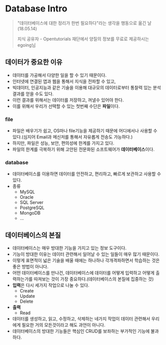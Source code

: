 # Database Intro

> "데이터베이스에 대한 정리가 한번 필요하다"라는 생각을 행동으로 옮긴 날(18.05.14)
>
> 지식 공유자 - Opentutorials 재단에서 양질의 정보를 무료로 제공하시는 egoing님

## 데이터가 중요한 이유

* 데이터를 가공해서 다양한 일을 할 수 있기 때문이다.
* 인터넷에 연결된 앱과 웹을 통해서 지식을 전파할 수 있고,
* 빅데이터, 인공지능과 같은 기술을 이용해 대규모의 데이터로부터 통찰력 있는 분석결과를 얻을 수도 있다.
* 이런 결과를 위해서는 데이터를 저장하고, 꺼낼수 있어야 한다.
* 이를 위해서 우리가 선택할 수 있는 첫번째 수단은 **파일**이다.

### file

* 파일은 배우기가 쉽고, OS마나 file기능을 제공하기 때문에 어디에서나 사용할 수 있다.(심지어 Email과 메신저를 통해서 자유롭게 전송도 가능하다.)
* 하지만, 파일은 성능, 보안, 편의성에 한계를 가지고 있다.
* 파일의 한계를 극복하기 위해 고안된 전문화된 소프트웨어가 **데이터베이스**이다.

### database

* 데이터베이스를 이용하면 데이터를 안전하고, 편리하고, 빠르게 보관하고 사용할 수 있다.
* 종류
  * MySQL
  * Oracle
  * SQL Server
  * PostgreSQL
  * MongoDB
  * ...

## 데이터베이스의 본질

* 데이터베이스는 매우 방대한 기능을 가지고 있는 정보 도구이다.
* 기능이 방대한 이유는 데이터 관련해서 일어날 수 있는 일들이 매우 많기 때문이다.
* 이렇게 표면적이 넓은 기술을 배울 때에는 하나하나 각개격파하면서 학습하는 것은 좋은 방법이 아니다.
* 어떤 데이터베이스를 만나건, 데이터베이스에 데이터를 어떻게 입력하고 어떻게 출력하는가를 따져보는 것이 가장 중요하다.(데이터베이스의 본질에 집중하는 것)
* **입력**은 다시 세가지 작업으로 나눌 수 있다.
  * Create
  * Update
  * Delete
* **출력**
  * Read
* 데이터를 생성하고, 읽고, 수정하고, 삭제하는 네가지 작업이 데이터 관련해서 우리에게 필요한 거의 모든것이라고 해도 과언이 아니다.
* 데이터베이스의 방대한 기능들은 핵심인 CRUD를 보좌하는 부가적인 기능에 불과하다.

